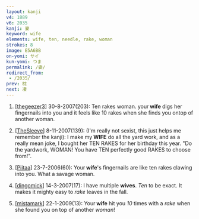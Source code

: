 ```yaml
---
layout: kanji
v4: 1889
v6: 2035
kanji: 妻
keyword: wife
elements: wife, ten, needle, rake, woman
strokes: 8
image: E5A6BB
on-yomi: サイ
kun-yomi: つま
permalink: /妻/
redirect_from:
 - /2035/
prev: 枕
next: 凄
---
```


1) [<a href="http://kanji.koohii.com/profile/thegeezer3">thegeezer3</a>] 30-8-2007(203): Ten rakes woman. your<strong> wife</strong> digs her fingernails into you and it feels like 10 rakes when she finds you ontop of another woman.

2) [<a href="http://kanji.koohii.com/profile/TheSleeve">TheSleeve</a>] 8-11-2007(139): (I&#039;m really not sexist, this just helps me remember the kanji): I make my<strong> WIFE</strong> do all the yard work, and as a really mean joke, I bought her TEN RAKES for her birthday this year. &quot;Do the yardwork, WOMAN! You have TEN perfectly good RAKES to choose from!&quot;.

3) [<a href="http://kanji.koohii.com/profile/Piitaa">Piitaa</a>] 23-7-2006(60): Your<strong> wife</strong>&#039;s fingernails are like ten rakes clawing into you. What a savage woman.

4) [<a href="http://kanji.koohii.com/profile/dingomick">dingomick</a>] 14-3-2007(17): I have multiple <strong>wives</strong>. <em>Ten</em> to be exact. It makes it mighty easy to <em>rake</em> leaves in the fall.

5) [<a href="http://kanji.koohii.com/profile/mistamark">mistamark</a>] 22-1-2009(13): Your<strong> wife</strong> hit you <em>10</em> times with a <em>rake</em> when she found you on top of another <em>woman</em>!

